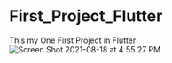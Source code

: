 # First_Project_Flutter
 This my One First Project in Flutter
![Screen Shot 2021-08-18 at 4 55 27 PM](https://user-images.githubusercontent.com/66757978/129920823-73f37047-469d-4c7e-b7bd-427d2f245fb4.png)
